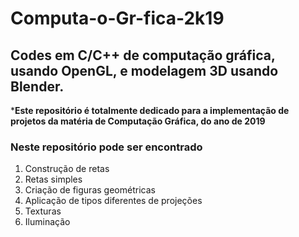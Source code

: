 # Computa-o-Gr-fica-2k19
## Codes em C/C++ de computação gráfica, usando OpenGL, e modelagem 3D usando Blender.

***Este repositório é totalmente dedicado para a implementação de projetos da matéria de Computação Gráfica, do ano de 2019**

### Neste repositório pode ser encontrado

1. Construção de retas
  1. Retas simples
2. Criação de figuras geométricas
3. Aplicação de tipos diferentes de projeções
  3. Texturas
  3. Iluminação
  

